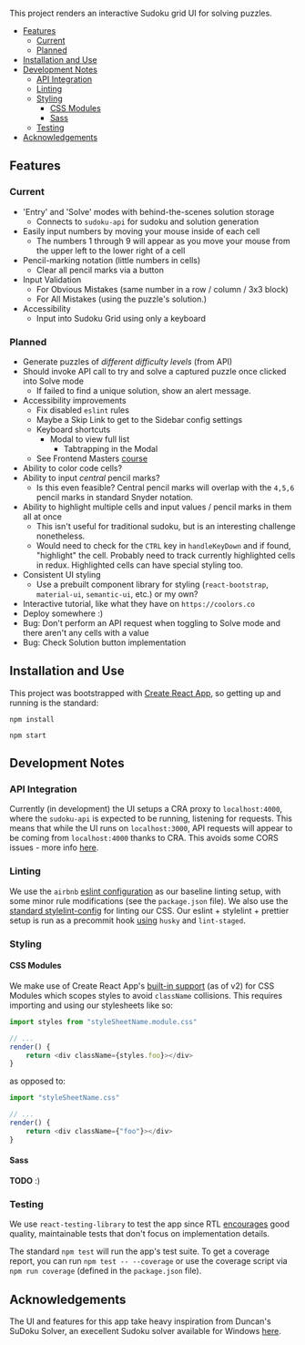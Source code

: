 This project renders an interactive Sudoku grid UI for solving puzzles.

-   [Features](#Features)
    -   [Current](#Current)
    -   [Planned](#Planned)
-   [Installation and Use](#Installation-and-Use)
-   [Development Notes](#Development-Notes)
    -   [API Integration](#API-Integration)
    -   [Linting](#Linting)
    -   [Styling](#Styling)
        -   [CSS Modules](#CSS-Modules)
        -   [Sass](#Sass)
    -   [Testing](#Testing)
-   [Acknowledgements](#Acknowledgements)

## Features

### Current

-   'Entry' and 'Solve' modes with behind-the-scenes solution storage
    -   Connects to `sudoku-api` for sudoku and solution generation
-   Easily input numbers by moving your mouse inside of each cell
    -   The numbers 1 through 9 will appear as you move your mouse from the upper left to the lower right of a cell
-   Pencil-marking notation (little numbers in cells)
    -   Clear all pencil marks via a button
-   Input Validation
    -   For Obvious Mistakes (same number in a row / column / 3x3 block)
    -   For All Mistakes (using the puzzle's solution.)
-   Accessibility
    -   Input into Sudoku Grid using only a keyboard

### Planned

-   Generate puzzles of _different difficulty levels_ (from API)
-   Should invoke API call to try and solve a captured puzzle once clicked into Solve mode
    -   If failed to find a unique solution, show an alert message.
-   Accessibility improvements
    -   Fix disabled `eslint` rules
    -   Maybe a Skip Link to get to the Sidebar config settings
    -   Keyboard shortcuts
        -   Modal to view full list
            -   Tabtrapping in the Modal
    -   See Frontend Masters [course](https://frontendmasters.com/courses/web-accessibility/)
-   Ability to color code cells?
-   Ability to input _central_ pencil marks?
    -   Is this even feasible? Central pencil marks will overlap with the `4,5,6` pencil marks in standard Snyder notation.
-   Ability to highlight multiple cells and input values / pencil marks in them all at once
    -   This isn't useful for traditional sudoku, but is an interesting challenge nonetheless.
    -   Would need to check for the `CTRL` key in `handleKeyDown` and if found, "highlight" the cell. Probably need to track currently highlighted cells in redux. Highlighted cells can have special styling too.
-   Consistent UI styling
    -   Use a prebuilt component library for styling (`react-bootstrap`, `material-ui`, `semantic-ui`, etc.) or my own?
-   Interactive tutorial, like what they have on `https://coolors.co`
-   Deploy somewhere :)
-   Bug: Don't perform an API request when toggling to Solve mode and there aren't any cells with a value
-   Bug: Check Solution button implementation

## Installation and Use

This project was bootstrapped with [Create React App](https://github.com/facebook/create-react-app), so getting up and running is the standard:

`npm install`

`npm start`

## Development Notes

### API Integration

Currently (in development) the UI setups a CRA proxy to `localhost:4000`, where the `sudoku-api` is expected to be running, listening for requests. This means that while the UI runs on `localhost:3000`, API requests will appear to be coming from `localhost:4000` thanks to CRA. This avoids some CORS issues - more info [here](https://facebook.github.io/create-react-app/docs/proxying-api-requests-in-development).

### Linting

We use the `airbnb` [eslint configuration](https://github.com/airbnb/javascript/tree/master/packages/eslint-config-airbnb) as our baseline linting setup, with some minor rule modifications (see the `package.json` file). We also use the [standard stylelint-config](https://github.com/stylelint/stylelint-config-standard) for linting our CSS. Our eslint + stylelint + prettier setup is run as a precommit hook [using](https://medium.com/@bartwijnants/using-prettier-and-husky-to-make-your-commits-save-2960f55cd351) `husky` and `lint-staged`.

### Styling

#### CSS Modules

We make use of Create React App's [built-in support](https://facebook.github.io/create-react-app/docs/adding-a-css-modules-stylesheet) (as of v2) for CSS Modules which scopes styles to avoid `className` collisions. This requires importing and using our stylesheets like so:

```js
import styles from "styleSheetName.module.css"

// ...
render() {
    return <div className={styles.foo}></div>
}
```

as opposed to:

```js
import "styleSheetName.css"

// ...
render() {
    return <div className={"foo"}></div>
}
```

#### Sass

**TODO** :)

### Testing

We use `react-testing-library` to test the app since RTL [encourages](https://github.com/testing-library/react-testing-library#the-problem) good quality, maintainable tests that don't focus on implementation details.

The standard `npm test` will run the app's test suite. To get a coverage report, you can run `npm test -- --coverage` or use the coverage script via `npm run coverage` (defined in the `package.json` file).

## Acknowledgements

The UI and features for this app take heavy inspiration from Duncan's SuDoku Solver, an execellent Sudoku solver available for Windows [here](http://www.littlegogs.com/).
